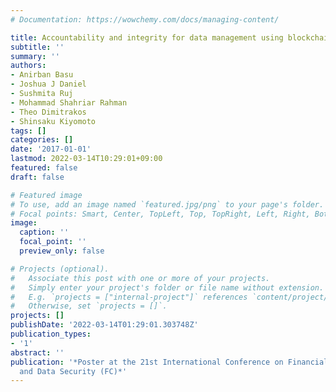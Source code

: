 ```yaml
---
# Documentation: https://wowchemy.com/docs/managing-content/

title: Accountability and integrity for data management using blockchains
subtitle: ''
summary: ''
authors:
- Anirban Basu
- Joshua J Daniel
- Sushmita Ruj
- Mohammad Shahriar Rahman
- Theo Dimitrakos
- Shinsaku Kiyomoto
tags: []
categories: []
date: '2017-01-01'
lastmod: 2022-03-14T10:29:01+09:00
featured: false
draft: false

# Featured image
# To use, add an image named `featured.jpg/png` to your page's folder.
# Focal points: Smart, Center, TopLeft, Top, TopRight, Left, Right, BottomLeft, Bottom, BottomRight.
image:
  caption: ''
  focal_point: ''
  preview_only: false

# Projects (optional).
#   Associate this post with one or more of your projects.
#   Simply enter your project's folder or file name without extension.
#   E.g. `projects = ["internal-project"]` references `content/project/deep-learning/index.md`.
#   Otherwise, set `projects = []`.
projects: []
publishDate: '2022-03-14T01:29:01.303748Z'
publication_types:
- '1'
abstract: ''
publication: '*Poster at the 21st International Conference on Financial Cryptography
  and Data Security (FC)*'
---
```

